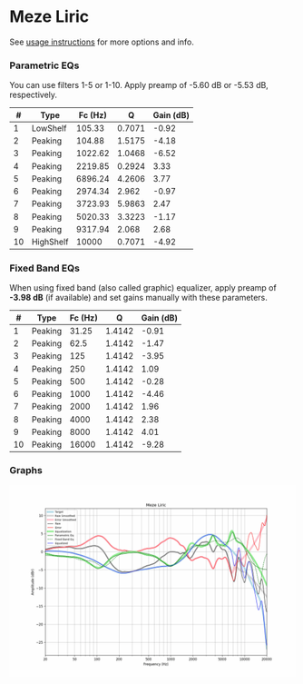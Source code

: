 # Meze Liric
See [usage instructions](https://github.com/jaakkopasanen/AutoEq#usage) for more options and info.

### Parametric EQs
You can use filters 1-5 or 1-10. Apply preamp of -5.60 dB or -5.53 dB, respectively.

|   # | Type      |   Fc (Hz) |      Q |   Gain (dB) |
|-----|-----------|-----------|--------|-------------|
|   1 | LowShelf  |    105.33 | 0.7071 |       -0.92 |
|   2 | Peaking   |    104.88 | 1.5175 |       -4.18 |
|   3 | Peaking   |   1022.62 | 1.0468 |       -6.52 |
|   4 | Peaking   |   2219.85 | 0.2924 |        3.33 |
|   5 | Peaking   |   6896.24 | 4.2606 |        3.77 |
|   6 | Peaking   |   2974.34 | 2.962  |       -0.97 |
|   7 | Peaking   |   3723.93 | 5.9863 |        2.47 |
|   8 | Peaking   |   5020.33 | 3.3223 |       -1.17 |
|   9 | Peaking   |   9317.94 | 2.068  |        2.68 |
|  10 | HighShelf |  10000    | 0.7071 |       -4.92 |

### Fixed Band EQs
When using fixed band (also called graphic) equalizer, apply preamp of **-3.98 dB** (if available) and set gains manually with these parameters.

|   # | Type    |   Fc (Hz) |      Q |   Gain (dB) |
|-----|---------|-----------|--------|-------------|
|   1 | Peaking |     31.25 | 1.4142 |       -0.91 |
|   2 | Peaking |     62.5  | 1.4142 |       -1.47 |
|   3 | Peaking |    125    | 1.4142 |       -3.95 |
|   4 | Peaking |    250    | 1.4142 |        1.09 |
|   5 | Peaking |    500    | 1.4142 |       -0.28 |
|   6 | Peaking |   1000    | 1.4142 |       -4.46 |
|   7 | Peaking |   2000    | 1.4142 |        1.96 |
|   8 | Peaking |   4000    | 1.4142 |        2.38 |
|   9 | Peaking |   8000    | 1.4142 |        4.01 |
|  10 | Peaking |  16000    | 1.4142 |       -9.28 |

### Graphs
![](./Meze%20Liric.png)
